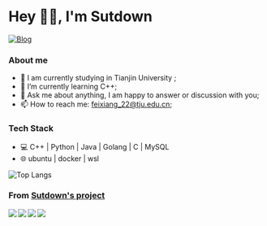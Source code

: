 # Hey 👋🏽, I'm Sutdown

<a href="https://www.zhihu.com/people/mcgyfw"><img alt="Blog" src="https://img.shields.io/badge/Liberity-black?style=flat-square&logo=zhihu"></a>

### **About me**

- 🎒 I am currently studying in Tianjin University ;
- 🌱 I’m currently learning C++; 
- 💬 Ask me about anything, I am happy to answer or discussion with you;
- 📫 How to reach me: feixiang_22@tju.edu.cn;

### **Tech Stack**
- 💻 C++ | Python | Java | Golang | C | MySQL
- 🌐 ubuntu | docker | wsl

![Top Langs](https://github-readme-stats.vercel.app/api/top-langs/?username=Sutdown&layout=compact&theme=tokyonight)

### From [**Sutdown's project**](https://github.com/Sutdown)

<a href="https://github.com/Sutdown/LSM-kv">
  <img align="left" src="https://github-readme-stats.vercel.app/api/pin/?username=Sutdown&repo=LSM-kv" />
</a>

<a href="https://github.com/Sutdown/mytinystl">
  <img align="left" src="https://github-readme-stats.vercel.app/api/pin/?username=Sutdown&repo=mytinystl" />
</a>

<a href="https://github.com/Sutdown/MyWebServer">
  <img align="left" src="https://github-readme-stats.vercel.app/api/pin/?username=Sutdown&repo=MyWebServer" />
</a>

<a href="https://github.com/Sutdown/Note">
  <img align="left" src="https://github-readme-stats.vercel.app/api/pin/?username=Sutdown&repo=Note" />
</a>

